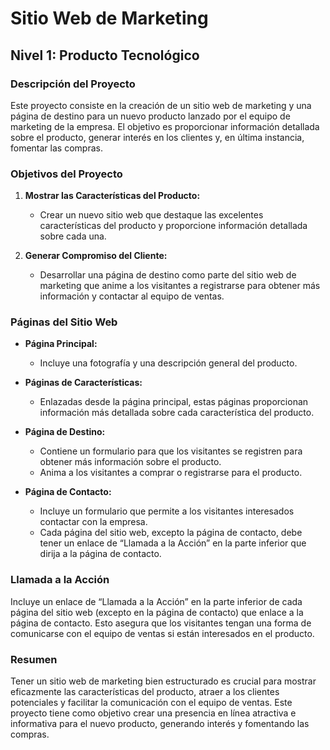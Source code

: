 # Sitio Web de Marketing

## Nivel 1: Producto Tecnológico

### Descripción del Proyecto

Este proyecto consiste en la creación de un sitio web de marketing y una página de destino para un nuevo producto lanzado por el equipo de marketing de la empresa. El objetivo es proporcionar información detallada sobre el producto, generar interés en los clientes y, en última instancia, fomentar las compras.

### Objetivos del Proyecto

1. **Mostrar las Características del Producto:** 
   - Crear un nuevo sitio web que destaque las excelentes características del producto y proporcione información detallada sobre cada una.

2. **Generar Compromiso del Cliente:** 
   - Desarrollar una página de destino como parte del sitio web de marketing que anime a los visitantes a registrarse para obtener más información y contactar al equipo de ventas.

### Páginas del Sitio Web

- **Página Principal:** 
  - Incluye una fotografía y una descripción general del producto.

- **Páginas de Características:** 
  - Enlazadas desde la página principal, estas páginas proporcionan información más detallada sobre cada característica del producto.

- **Página de Destino:** 
  - Contiene un formulario para que los visitantes se registren para obtener más información sobre el producto. 
  - Anima a los visitantes a comprar o registrarse para el producto.

- **Página de Contacto:** 
  - Incluye un formulario que permite a los visitantes interesados contactar con la empresa. 
  - Cada página del sitio web, excepto la página de contacto, debe tener un enlace de “Llamada a la Acción” en la parte inferior que dirija a la página de contacto.

### Llamada a la Acción

Incluye un enlace de “Llamada a la Acción” en la parte inferior de cada página del sitio web (excepto en la página de contacto) que enlace a la página de contacto. Esto asegura que los visitantes tengan una forma de comunicarse con el equipo de ventas si están interesados en el producto.

### Resumen

Tener un sitio web de marketing bien estructurado es crucial para mostrar eficazmente las características del producto, atraer a los clientes potenciales y facilitar la comunicación con el equipo de ventas. Este proyecto tiene como objetivo crear una presencia en línea atractiva e informativa para el nuevo producto, generando interés y fomentando las compras.
